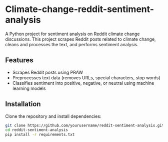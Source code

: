 # Climate-change-reddit-sentiment-analysis
A Python project for sentiment analysis on Reddit climate change discussions. This project scrapes Reddit posts related to climate change, cleans and processes the text, and performs sentiment analysis.

## Features
- Scrapes Reddit posts using PRAW
- Preprocesses text data (removes URLs, special characters, stop words)
- Classifies sentiment into positive, negative, or neutral using machine learning models

## Installation
Clone the repository and install dependencies:
```bash
git clone https://github.com/yourusername/reddit-sentiment-analysis.git
cd reddit-sentiment-analysis
pip install -r requirements.txt
